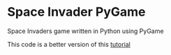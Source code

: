 # Space Invader PyGame

Space Invaders game written in Python using PyGame


This code is a better version of this [tutorial](https://www.youtube.com/watch?v=Q-__8Xw9KTM)